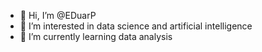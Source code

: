 - 👋 Hi, I’m @EDuarP
- 👀 I’m interested in data science and artificial intelligence
- 🌱 I’m currently learning data analysis


<!---
EDuarP/EDuarP is a ✨ special ✨ repository because its `README.md` (this file) appears on your GitHub profile.
You can click the Preview link to take a look at your changes.
--->
